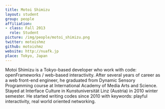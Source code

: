 ```yaml
---
title: Motoi Shimizu
layout: student
group: people
affiliation:
- class: Fall 2013
  role: Student
picture: /img/people/motoi_shimizu.png
twitter: motoishmz
github: motoishmz
website: http://nuafk.jp
place: Tokyo, Japan
---
```

Motoi Shimizu is a Tokyo-based developer who work with code: openFrameworks / web-based interactivity. After several years of career as a web front-end engineer, he graduated from Dynamic Sensory Programming course at International Academy of Media Arts and Science. Stayed at Interface Culture in Kunstuniversität Linz (Austria) in 2010 winter semester. He started writing codes since 2010 with keywords: playful interactivity, real world oriented networking.
